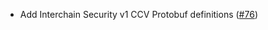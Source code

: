 - Add Interchain Security v1 CCV Protobuf definitions
  ([\#76](https://github.com/cosmos/ibc-proto-rs/issues/76))
